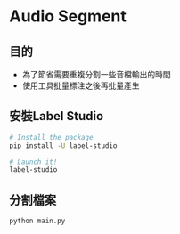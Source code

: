 # Audio Segment

## 目的
+ 為了節省需要重複分割一些音檔輸出的時間
+ 使用工具批量標注之後再批量產生

## 安裝Label Studio
```sh
# Install the package
pip install -U label-studio

# Launch it!
label-studio
```

## 分割檔案
```sh
python main.py
```